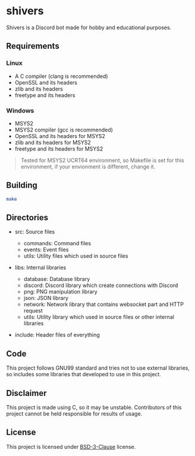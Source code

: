 # shivers
Shivers is a Discord bot made for hobby and educational purposes.

## Requirements

### Linux
+ A C compiler (clang is recommended)
+ OpenSSL and its headers
+ zlib and its headers
+ freetype and its headers

### Windows
+ MSYS2
+ MSYS2 compiler (gcc is recommended)
+ OpenSSL and its headers for MSYS2
+ zlib and its headers for MSYS2
+ freetype and its headers for MSYS2

> Tested for MSYS2 UCRT64 environment, so Makefile is set for this environment, if your envionment is different, change it.

## Building
```bash
make
```

## Directories
+ src: Source files
	+ commands: Command files
	+ events: Event files
	+ utils: Utility files which used in source files

+ libs: Internal libraries
	+ database: Database library
	+ discord: Discord library which create connections with Discord
	+ png: PNG manipulation library
	+ json: JSON library
	+ network: Network library that contains websocket part and HTTP request
	+ utils: Utility library which used in source files or other internal libraries

+ include: Header files of everything

## Code
This project follows GNU99 standard and tries not to use external libraries, so includes some libraries that developed to use in this project.

## Disclaimer
This project is made using C, so it may be unstable. Contributors of this project cannot be held responsible for results of usage.

## License
This project is licensed under [BSD-3-Clause](./LICENSE) license.

